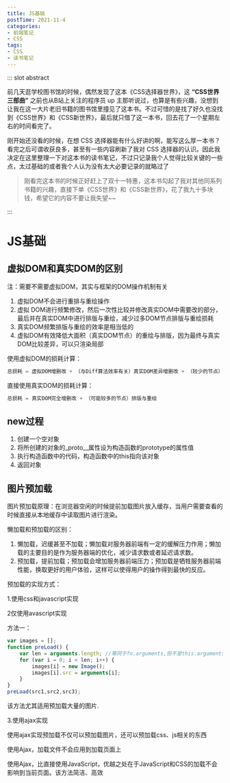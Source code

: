 ```yaml
---
title: JS基础
postTime: 2021-11-4
categories: 
- 前端笔记
- CSS
tags:
- CSS
- 读书笔记
---
```




::: slot abstract

前几天逛学校图书馆的时候，偶然发现了这本《CSS选择器世界》，这 **“CSS世界三部曲”** 之前也从B站上关注的程序员 up 主那听说过，也算是有些兴趣，没想到让我在这一大片老旧书籍的图书馆里撞见了这本书。不过可惜的是找了好久也没找到《CSS世界》和《CSS新世界》，最后就只借了这一本书，回去花了一个星期左右的时间看完了。

刚开始还没看的时候，在想 CSS 选择器能有什么好讲的啊，能写这么厚一本书？看完之后可谓收获良多，甚至有一些内容刷新了我对 CSS 选择器的认识。因此我决定在这里整理一下对这本书的读书笔记，不过只记录我个人觉得比较关键的一些点，太过基础的或者我个人认为没有太大必要记录的就略过了

> 刚看完这本书的时候正好赶上了双十一特惠，这本书勾起了我对其他同系列书籍的兴趣，直接下单《CSS世界》和《CSS新世界》，花了我九十多块钱，希望它的内容不要让我失望~~

:::

# JS基础
## 虚拟DOM和真实DOM的区别
注：需要不需要虚拟DOM，其实与框架的DOM操作机制有关

1. 虚拟DOM不会进行重排与重绘操作
2. 虚拟 DOM进行频繁修改，然后一次性比较并修改真实DOM中需要改的部分，最后并在真实DOM中进行排版与重绘，减少过多DOM节点排版与重绘损耗
3. 真实DOM频繁排版与重绘的效率是相当低的
4. 虚拟DOM有效降低大面积（真实DOM节点）的重绘与排版，因为最终与真实DOM比较差异，可以只渲染局部

使用虚拟DOM的损耗计算：

```js
总损耗 = 虚拟DOM增删改 + （与Diff算法效率有关）真实DOM差异增删改 + （较少的节点）排版与重绘
```

直接使用真实DOM的损耗计算：

```js
总损耗 = 真实DOM完全增删改 + （可能较多的节点）排版与重绘
```

## new过程
1. 创建一个空对象
2. 将所创建的对象的_proto__属性设为构造函数的prototype的属性值
3. 执行构造函数中的代码，构造函数中的this指向该对象
4. 返回对象

## 图片预加载
图片预加载原理：在浏览器空闲的时候提前加载图片放入缓存，当用户需要查看的时候直接从本地缓存中读取图片进行渲染。

懒加载和预加载的区别：

1. 懒加载，迟缓甚至不加载；懒加载对服务器前端有一定的缓解压力作用；懒加载的主要目的是作为服务器端的优化，减少请求数或者延迟请求数。
2. 预加载，提前加载；预加载会增加服务器前端压力；预加载是牺牲服务器前端性能，换取更好的用户体验，这样可以使得用户的操作得到最快的反应。

预加载的实现方式：

1.使用css和javascript实现

2仅使用avascript实现

方法一：

```js
var images = [];
function preLoad() {
    var len = arguments.length; //等同于fn.arguments,但不是this.arguments
    for (var i = 0; i < len; i++) {
        images[i] = new Image();
        images[i].src = arguments[i];
    }
}
preLoad(src1,src2,src3);
```

该方法尤其适用预加载大量的图片.

3.使用ajax实现

使用ajax实现预加载不仅可以预加载图片，还可以预加载css、js相关的东西

使用Ajax，加载文件不会应用到加载页面上

使用Ajax，比直接使用JavaScript，优越之处在于JavaScript和CSS的加载不会影响到当前页面。该方法简洁、高效

